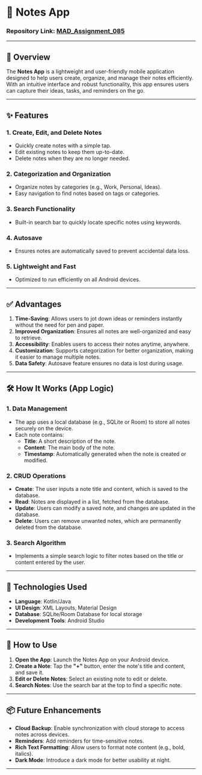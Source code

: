 # 📓 Notes App

### Repository Link: [MAD_Assignment_085](https://github.com/delsyjyadav/MAD_Assignment_085)

---

## 📌 **Overview**
The **Notes App** is a lightweight and user-friendly mobile application designed to help users create, organize, and manage their notes efficiently. With an intuitive interface and robust functionality, this app ensures users can capture their ideas, tasks, and reminders on the go.

---

## ✨ **Features**
### 1. **Create, Edit, and Delete Notes**
   - Quickly create notes with a simple tap.
   - Edit existing notes to keep them up-to-date.
   - Delete notes when they are no longer needed.

### 2. **Categorization and Organization**
   - Organize notes by categories (e.g., Work, Personal, Ideas).
   - Easy navigation to find notes based on tags or categories.

### 3. **Search Functionality**
   - Built-in search bar to quickly locate specific notes using keywords.

### 4. **Autosave**
   - Ensures notes are automatically saved to prevent accidental data loss.

### 5. **Lightweight and Fast**
   - Optimized to run efficiently on all Android devices.

---

## ✅ **Advantages**
1. **Time-Saving**: Allows users to jot down ideas or reminders instantly without the need for pen and paper.
2. **Improved Organization**: Ensures all notes are well-organized and easy to retrieve.
3. **Accessibility**: Enables users to access their notes anytime, anywhere.
4. **Customization**: Supports categorization for better organization, making it easier to manage multiple notes.
5. **Data Safety**: Autosave feature ensures no data is lost during usage.

---

## 🛠️ **How It Works (App Logic)**
### **1. Data Management**
- The app uses a local database (e.g., SQLite or Room) to store all notes securely on the device.
- Each note contains:
  - **Title**: A short description of the note.
  - **Content**: The main body of the note.
  - **Timestamp**: Automatically generated when the note is created or modified.

### **2. CRUD Operations**
- **Create**: The user inputs a note title and content, which is saved to the database.
- **Read**: Notes are displayed in a list, fetched from the database.
- **Update**: Users can modify a saved note, and changes are updated in the database.
- **Delete**: Users can remove unwanted notes, which are permanently deleted from the database.

### **3. Search Algorithm**
- Implements a simple search logic to filter notes based on the title or content entered by the user.

---

## 🚀 **Technologies Used**
- **Language**: Kotlin/Java
- **UI Design**: XML Layouts, Material Design
- **Database**: SQLite/Room Database for local storage
- **Development Tools**: Android Studio

---

## 📖 **How to Use**
1. **Open the App**: Launch the Notes App on your Android device.
2. **Create a Note**: Tap the **"+"** button, enter the note's title and content, and save it.
3. **Edit or Delete Notes**: Select an existing note to edit or delete.
4. **Search Notes**: Use the search bar at the top to find a specific note.

---

## 📦 **Future Enhancements**
- **Cloud Backup**: Enable synchronization with cloud storage to access notes across devices.
- **Reminders**: Add reminders for time-sensitive notes.
- **Rich Text Formatting**: Allow users to format note content (e.g., bold, italics).
- **Dark Mode**: Introduce a dark mode for better usability at night.

---

